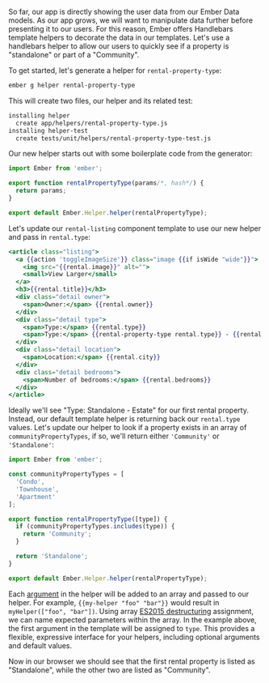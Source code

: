 So far, our app is directly showing the user data from our Ember Data models.
As our app grows, we will want to manipulate data further before presenting it to our users.
For this reason, Ember offers Handlebars template helpers to decorate the data in our templates.
Let's use a handlebars helper to allow our users to quickly see if a property is "standalone" or part of a "Community".

To get started, let's generate a helper for `rental-property-type`:

```bash
ember g helper rental-property-type
```

This will create two files, our helper and its related test:

```bash
installing helper
  create app/helpers/rental-property-type.js
installing helper-test
  create tests/unit/helpers/rental-property-type-test.js
```

Our new helper starts out with some boilerplate code from the generator:

```javascript {data-filename=app/helpers/rental-property-type.js}
import Ember from 'ember';

export function rentalPropertyType(params/*, hash*/) {
  return params;
}

export default Ember.Helper.helper(rentalPropertyType);
```

Let's update our `rental-listing` component template to use our new helper and pass in `rental.type`:

```handlebars {data-filename=app/templates/components/rental-listing.hbs data-diff="-11,+12"}
<article class="listing">
  <a {{action 'toggleImageSize'}} class="image {{if isWide "wide"}}">
    <img src="{{rental.image}}" alt="">
    <small>View Larger</small>
  </a>
  <h3>{{rental.title}}</h3>
  <div class="detail owner">
    <span>Owner:</span> {{rental.owner}}
  </div>
  <div class="detail type">
    <span>Type:</span> {{rental.type}}
    <span>Type:</span> {{rental-property-type rental.type}} - {{rental.type}}
  </div>
  <div class="detail location">
    <span>Location:</span> {{rental.city}}
  </div>
  <div class="detail bedrooms">
    <span>Number of bedrooms:</span> {{rental.bedrooms}}
  </div>
</article>
```

Ideally we'll see "Type: Standalone - Estate" for our first rental property.
Instead, our default template helper is returning back our `rental.type` values.
Let's update our helper to look if a property exists in an array of `communityPropertyTypes`,
if so, we'll return either `'Community'` or `'Standalone'`:

```javascript {data-filename=app/helpers/rental-property-type.js}
import Ember from 'ember';

const communityPropertyTypes = [
  'Condo',
  'Townhouse',
  'Apartment'
];

export function rentalPropertyType([type]) {
  if (communityPropertyTypes.includes(type)) {
    return 'Community';
  }

  return 'Standalone';
}

export default Ember.Helper.helper(rentalPropertyType);
```

Each [argument](https://guides.emberjs.com/v2.12.0/templates/writing-helpers/#toc_helper-arguments) in the helper will be added to an array and passed to our helper. For example, `{{my-helper "foo" "bar"}}` would result in `myHelper(["foo", "bar"])`. Using array [ES2015 destructuring](https://developer.mozilla.org/en-US/docs/Web/JavaScript/Reference/Operators/Destructuring_assignment) assignment, we can name expected parameters within the array. In the example above, the first argument in the template will be assigned to `type`. This provides a flexible, expressive interface for your helpers, including optional arguments and default values.

Now in our browser we should see that the first rental property is listed as "Standalone",
while the other two are listed as "Community".
